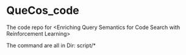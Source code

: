 # QueCos_code
The code repo for &lt;Enriching Query Semantics for Code Search with Reinforcement Learning>

The command are all in Dir: script/*
